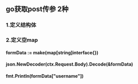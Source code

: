 ## go获取post传参 2种
### 1.定义结构体

### 2.定义空map   

#### formData := make(map[string]interface{})
####	json.NewDecoder(ctx.Request.Body).Decode(&formData)
####	fmt.Println(formData["username"])
